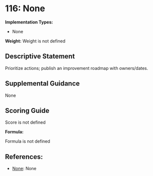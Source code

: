 # 116: None

**Implementation Types:**

- None

**Weight:** Weight is not defined

## Descriptive Statement

Prioritize actions; publish an improvement roadmap with owners/dates.

## Supplemental Guidance

None

## Scoring Guide

Score is not defined

**Formula:**

Formula is not defined

## References:

- [None](None): None

